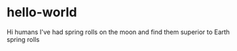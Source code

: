 # hello-world

Hi humans
I've had spring rolls on the moon and find them superior to Earth spring rolls
